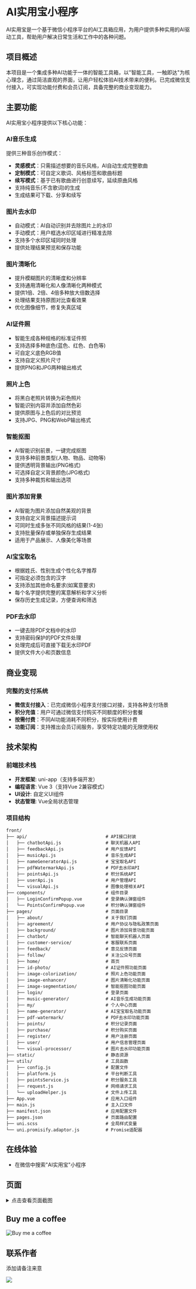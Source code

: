 # AI实用宝小程序

AI实用宝是一个基于微信小程序平台的AI工具箱应用，为用户提供多种实用的AI驱动工具，帮助用户解决日常生活和工作中的各种问题。

## 项目概述

本项目是一个集成多种AI功能于一体的智能工具箱，以"智能工具，一触即达"为核心理念，通过简洁直观的界面，让用户轻松体验AI技术带来的便利。已完成微信支付接入，可实现功能付费和会员订阅，具备完整的商业变现能力。

## 主要功能

AI实用宝小程序提供以下核心功能：


### AI音乐生成
提供三种音乐创作模式：
- **灵感模式**：只需描述想要的音乐风格，AI自动生成完整歌曲
- **定制模式**：可自定义歌词、风格标签和歌曲标题
- **续写模式**：基于已有歌曲进行创意续写，延续原曲风格
- 支持纯音乐(不含歌词)的生成
- 生成结果可下载、分享和续写

### 图片去水印
- 自动模式：AI自动识别并去除图片上的水印
- 手动模式：用户框选水印区域进行精准去除
- 支持多个水印区域同时处理
- 提供处理结果预览和保存功能

### 图片清晰化
- 提升模糊图片的清晰度和分辨率
- 支持通用清晰化和人像清晰化两种模式
- 提供1倍、2倍、4倍多种放大倍数选择
- 处理结果支持原图对比查看效果
- 优化图像细节，修复失真区域

### AI证件照
- 智能生成各种规格的标准证件照
- 支持选择多种底色(蓝色、红色、白色等)
- 可自定义底色RGB值
- 支持自定义照片尺寸
- 提供PNG和JPG两种输出格式

### 照片上色
- 将黑白老照片转换为彩色照片
- 智能识别内容并添加自然色彩
- 提供原图与上色后的对比预览
- 支持JPG、PNG和WebP输出格式

### 智能抠图
- AI智能识别前景，一键完成抠图
- 支持多种前景类型(人物、物品、动物等)
- 提供透明背景输出(PNG格式)
- 可选择自定义背景颜色(JPG格式)
- 支持多种裁剪和输出选项

### 图片添加背景
- AI智能为图片添加自然美观的背景
- 支持自定义背景描述提示词
- 可同时生成多张不同风格的结果(1-4张)
- 支持批量保存或单独保存生成结果
- 适用于产品展示、人像美化等场景

### AI宝宝取名
- 根据姓氏、性别生成个性化名字推荐
- 可指定必须包含的汉字
- 支持添加其他命名要求(如寓意要求)
- 每个名字提供完整的寓意解析和字义分析
- 保存历史生成记录，方便查询和筛选

### PDF去水印
- 一键去除PDF文档中的水印
- 支持密码保护的PDF文件处理
- 处理完成后可直接下载无水印PDF
- 提供文件大小和页数信息

## 商业变现

### 完整的支付系统
- **微信支付接入**：已完成微信小程序支付接口对接，支持各种支付场景
- **积分充值**：用户可通过微信支付购买不同额度的积分套餐
- **按需付费**：不同AI功能消耗不同积分，按实际使用计费
- **功能订阅**：支持推出会员订阅服务，享受特定功能的无限使用权


## 技术架构

### 前端技术栈

- **开发框架**: uni-app（支持多端开发）
- **编程语言**: Vue 3（支持Vue 2兼容模式）
- **UI设计**: 自定义UI组件
- **状态管理**: Vue全局状态管理

### 项目结构

```
front/
├── api/                              # API接口封装
│   ├── chatbotApi.js                 # 聊天机器人API
│   ├── feedbackApi.js                # 用户反馈API
│   ├── musicApi.js                   # 音乐生成API
│   ├── nameGeneratorApi.js           # 宝宝取名API
│   ├── pdfWatermarkApi.js            # PDF去水印API
│   ├── pointsApi.js                  # 积分系统API
│   ├── userApi.js                    # 用户管理API
│   └── visualApi.js                  # 图像处理相关API
├── components/                       # 组件目录
│   ├── LoginConfirmPopup.vue         # 登录确认弹窗组件
│   └── PointsConfirmPopup.vue        # 积分确认弹窗组件
├── pages/                            # 页面目录
│   ├── about/                        # 关于我们页面
│   ├── agreement/                    # 用户协议与隐私政策页面
│   ├── background/                   # 图片添加背景功能页面
│   ├── chatbot/                      # 智能聊天机器人页面
│   ├── customer-service/             # 客服联系页面
│   ├── feedback/                     # 意见反馈页面
│   ├── follow/                       # 关注公众号页面
│   ├── home/                         # 首页
│   ├── id-photo/                     # AI证件照功能页面
│   ├── image-colorization/           # 照片上色功能页面
│   ├── image-enhancer/               # 图片清晰化功能页面
│   ├── image-segmentation/           # 智能抠图功能页面
│   ├── login/                        # 登录页面
│   ├── music-generator/              # AI音乐生成功能页面
│   ├── my/                           # 个人中心页面
│   ├── name-generator/               # AI宝宝取名功能页面
│   ├── pdf-watermark/                # PDF去水印功能页面
│   ├── points/                       # 积分记录页面
│   ├── purchase/                     # 积分购买页面
│   ├── register/                     # 用户注册页面
│   ├── user/                         # 用户信息管理页面
│   └── visual-processor/             # 图片去水印功能页面
├── static/                           # 静态资源
├── utils/                            # 工具函数
│   ├── config.js                     # 配置文件
│   ├── platform.js                   # 平台判断工具
│   ├── pointsService.js              # 积分服务工具
│   ├── request.js                    # 网络请求工具
│   └── uploadHelper.js               # 文件上传工具
├── App.vue                           # 应用入口组件
├── main.js                           # 主入口文件
├── manifest.json                     # 应用配置文件
├── pages.json                        # 页面路由配置
├── uni.scss                          # 全局样式变量
└── uni.promisify.adaptor.js          # Promise适配器
```


## 在线体验

- 在微信中搜索"AI实用宝"小程序


## 页面

<details>
<summary>点击查看页面截图</summary>

![login](./images/login.png)
![home](./images/home.png)
![my](./images/my.png)
![purchase](./images/purchase.png)
![music](./images/music.png)
![ai-id-photo](./images/ai-id-photo.png)
![ai-segmention](./images/ai-segmention.png)
![image-colorization](./images/image-colorization.png)
![image-enhancer](./images/image-enhancer.png)
![watermark](./images/watermark.png)
![name-generator](./images/name-generator.png)
![pdf-watermark](./images/pdf-watermark.png)

</details>


## Buy me a coffee

![Buy me a coffee](./images/wxpay.jpg)


## 联系作者

添加请备注来意

![](./images/wx.jpg)


